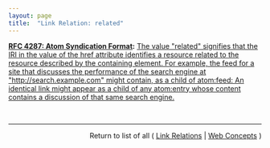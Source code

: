 ```yaml
---
layout: page
title:  "Link Relation: related"
---
```


**[RFC 4287: Atom Syndication Format](/specs/IETF/RFC/4287 "Atom is an XML-based document format that describes lists of related information known as &#34;feeds&#34;. Feeds are composed of a number of items, known as &#34;entries&#34;, each with an extensible set of attached metadata. For example, each entry has a title."):** [The value "related" signifies that the IRI in the value of the href attribute identifies a resource related to the resource described by the containing element. For example, the feed for a site that discusses the performance of the search engine at "http://search.example.com" might contain, as a child of atom:feed: <link rel="related" href="http://search.example.com/"/> An identical link might appear as a child of any atom:entry whose content contains a discussion of that same search engine.](http://tools.ietf.org/html/rfc4287#section-4.2.7.2 "Read documentation for Link Relation &#34;related&#34;")

<br/>
<hr/>

<p style="text-align: right">Return to list of all ( <a href="../link-relations">Link Relations</a> | <a href="../">Web Concepts</a> )</p>